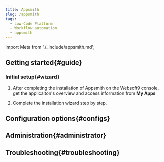 ```yaml
---
title: Appsmith
slug: /appsmith
tags:
  - Low-Code Platform
  - Workflow automation
  - appsmith
---
```


import Meta from './_include/appsmith.md';

<Meta name="meta" />

## Getting started{#guide}

### Initial setup{#wizard}

1. After completing the installation of Appsmith on the Websoft9 console, get the applicaiton's overview and access information from **My Apps**  

2. Complete the installation wizard step by step.

## Configuration options{#configs}

## Administration{#administrator}

## Troubleshooting{#troubleshooting}
